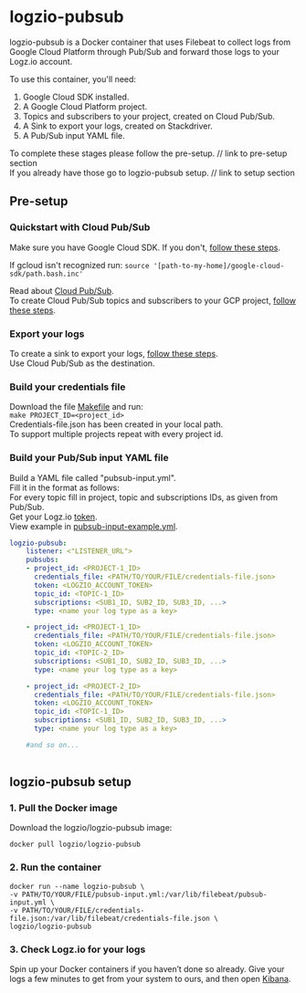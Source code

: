 # logzio-pubsub

logzio-pubsub is a Docker container that uses Filebeat to collect logs from Google Cloud Platform through Pub/Sub and forward those logs to your Logz.io account.
<br/>

To use this container, you'll need:
1. Google Cloud SDK installed.
2. A Google Cloud Platform project.
3. Topics and subscribers to your project, created on Cloud Pub/Sub.
4. A Sink to export your logs, created on Stackdriver.
5. A Pub/Sub input YAML file.

To complete these stages please follow the pre-setup. // link to pre-setup section <br/>
If you already have those go to logzio-pubsub setup. // link to setup section

## Pre-setup

### Quickstart with Cloud Pub/Sub
  Make sure you have Google Cloud SDK.
  If you don't, [follow these steps](https://cloud.google.com/sdk/docs/downloads-versioned-archives).

  If gcloud isn't recognized run:
  ```source '[path-to-my-home]/google-cloud-sdk/path.bash.inc'```

  Read about [Cloud Pub/Sub](https://cloud.google.com/pubsub/docs/overview).<br/>
  To create Cloud Pub/Sub topics and subscribers to your GCP project, [follow these steps](https://cloud.google.com/pubsub/docs/quickstart-console).<br/>
    
### Export your logs
 To create a sink to export your logs, [follow these steps](https://cloud.google.com/logging/docs/export/configure_export_v2).<br/> Use Cloud Pub/Sub as the destination.
 
### Build your credentials file
Download the file [Makefile](https://github.com/logzio/logzio-pubsub/blob/develop/Makefile) and run:<br/>
 ```make PROJECT_ID=<project_id>```<br/>
Credentials-file.json has been created in your local path.<br/>
To support multiple projects repeat with every project id.
 
### Build your Pub/Sub input YAML file
Build a YAML file called "pubsub-input.yml".<br/>
Fill it in the format as follows:<br/>
For every topic fill in project, topic and subscriptions IDs, as given from Pub/Sub.<br/>
Get your Logz.io [token](https://app.logz.io/#/dashboard/settings/general).<br/>
View example in [pubsub-input-example.yml](https://github.com/logzio/logzio-pubsub/blob/develop/pubsub-input-example.yml).

```yml
logzio-pubsub:
    listener: <"LISTENER_URL">
    pubsubs:
    - project_id: <PROJECT-1_ID>
      credentials_file: <PATH/TO/YOUR/FILE/credentials-file.json> 
      token: <LOGZIO_ACCOUNT_TOKEN>
      topic_id: <TOPIC-1_ID>
      subscriptions: <SUB1_ID, SUB2_ID, SUB3_ID, ...>
      type: <name your log type as a key>

    - project_id: <PROJECT-1_ID>
      credentials_file: <PATH/TO/YOUR/FILE/credentials-file.json> 
      token: <LOGZIO_ACCOUNT_TOKEN>
      topic_id: <TOPIC-2_ID>
      subscriptions: <SUB1_ID, SUB2_ID, SUB3_ID, ...>
      type: <name your log type as a key>

    - project_id: <PROJECT-2_ID>
      credentials_file: <PATH/TO/YOUR/FILE/credentials-file.json> 
      token: <LOGZIO_ACCOUNT_TOKEN>
      topic_id: <TOPIC-1_ID>
      subscriptions: <SUB1_ID, SUB2_ID, SUB3_ID, ...>
      type: <name your log type as a key>

    #and so on...
    
```
## logzio-pubsub setup

### 1. Pull the Docker image

Download the logzio/logzio-pubsub image:

```shell
docker pull logzio/logzio-pubsub
```

### 2. Run the container

```shell
docker run --name logzio-pubsub \
-v PATH/TO/YOUR/FILE/pubsub-input.yml:/var/lib/filebeat/pubsub-input.yml \
-v PATH/TO/YOUR/FILE/credentials-file.json:/var/lib/filebeat/credentials-file.json \
logzio/logzio-pubsub
```

### 3. Check Logz.io for your logs

Spin up your Docker containers if you haven’t done so already. Give your logs a few minutes to get from your system to ours, and then open [Kibana](https://app.logz.io/#/dashboard/kibana).
